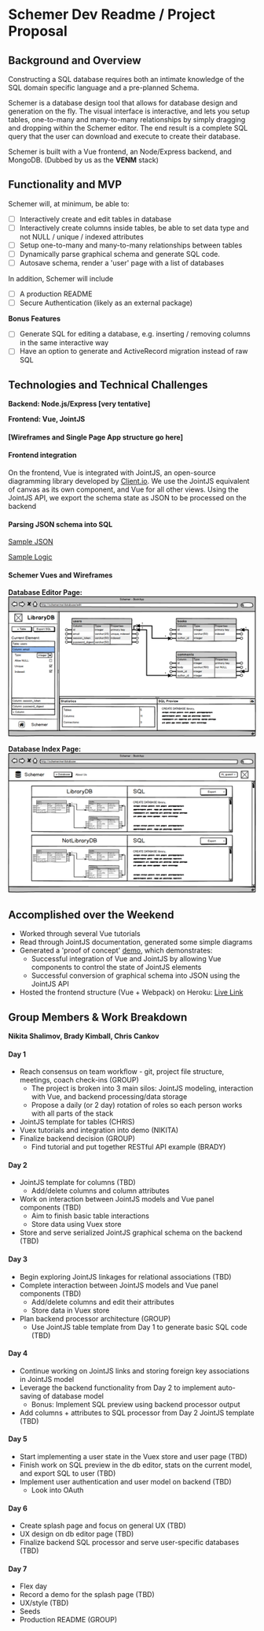 # Schemer Dev Readme / Project Proposal
## Background and Overview
Constructing a SQL database requires both an intimate knowledge of the SQL domain specific language and a pre-planned Schema.

Schemer is a database design tool that allows for database design and generation on the fly. The visual interface is interactive, and lets you setup tables, one-to-many and many-to-many relationships by simply dragging and dropping within the Schemer editor. The end result is a complete SQL query that the user can download and execute to create their database.

Schemer is built with a Vue frontend, an Node/Express backend, and MongoDB. (Dubbed by us as the **VENM** stack)

## Functionality and MVP
Schemer will, at minimum, be able to:
- [ ] Interactively create and edit tables in database
- [ ] Interactively create columns inside tables, be able to set data type and not NULL / unique / indexed attributes
- [ ] Setup one-to-many and many-to-many relationships between tables
- [ ] Dynamically parse graphical schema and generate SQL code.
- [ ] Autosave schema, render a 'user' page with a list of databases

In addition, Schemer will include
- [ ] A production README
- [ ] Secure Authentication (likely as an external package)

**Bonus Features**
- [ ] Generate SQL for editing a database, e.g. inserting / removing columns in the same interactive way
- [ ] Have an option to generate and ActiveRecord migration instead of raw SQL

## Technologies and Technical Challenges
**Backend: Node.js/Express [very tentative]**

**Frontend: Vue, JointJS**

#### [Wireframes and Single Page App structure go here]

#### Frontend integration
On the frontend, Vue is integrated with JointJS, an open-source diagramming library developed by [Client.io](ttps://www.jointjs.com/opensource). We use the JointJS equivalent of canvas as its own component, and Vue for all other views. Using the JointJS API, we export the schema state as JSON to be processed on the backend

#### Parsing JSON schema into SQL

[Sample JSON](docs/Sample_JSON.rb)

[Sample Logic](docs/Sample_parse_logic.rb)

#### Schemer Vues and Wireframes
**Database Editor Page:**
![Database Editor](wireframes/db_editor.png)

**Database Index Page:**
![Database Index](wireframes/db_index.png)

## Accomplished over the Weekend
* Worked through several Vue tutorials
* Read through JointJS documentation, generated some simple diagrams
* Generated a 'proof of concept' [demo](https://schemer.herokuapp.com/#/home), which demonstrates:
  * Successful integration of Vue and JointJS by allowing Vue components to control the state of JointJS elements
  * Successful conversion of graphical schema into JSON using the JointJS API
* Hosted the frontend structure (Vue + Webpack) on Heroku: [Live Link](https://schemer.herokuapp.com)


## Group Members & Work Breakdown
**Nikita Shalimov, Brady Kimball, Chris Cankov**

#### Day 1

* Reach consensus on team workflow - git, project file structure, meetings, coach check-ins (GROUP)
  * The project is broken into 3 main silos: JointJS modeling, interaction with Vue, and backend processing/data storage
  * Propose a daily (or 2 day) rotation of roles so each person works with all parts of the stack
* JointJS template for tables (CHRIS)
* Vuex tutorials and integration into demo (NIKITA)
* Finalize backend decision (GROUP)
  * Find tutorial and put together RESTful API example (BRADY)

#### Day 2

* JointJS template for columns (TBD)
  * Add/delete columns and column attributes
* Work on interaction between JointJS models and Vue panel components (TBD)
  * Aim to finish basic table interactions
  * Store data using Vuex store
* Store and serve serialized JointJS graphical schema on the backend (TBD)

#### Day 3

* Begin exploring JointJS linkages for relational associations (TBD)
* Complete interaction between JointJS models and Vue panel components (TBD)
  * Add/delete columns and edit their attributes
  * Store data in Vuex store
* Plan backend processor architecture (GROUP)
  * Use JointJS table template from Day 1 to generate basic SQL code (TBD)

#### Day 4

* Continue working on JointJS links and storing foreign key associations in JointJS model
* Leverage the backend functionality from Day 2 to implement auto-saving of database model
  * Bonus: Implement SQL preview using backend processor output
* Add columns + attributes to SQL processor from Day 2 JointJS template (TBD)

#### Day 5

* Start implementing a user state in the Vuex store and user page (TBD)
* Finish work on SQL preview in the db editor, stats on the current model, and export SQL to user (TBD)
* Implement user authentication and user model on backend (TBD)
  * Look into OAuth

#### Day 6

* Create splash page and focus on general UX (TBD)
* UX design on db editor page (TBD)
* Finalize backend SQL processor and serve user-specific databases (TBD)

#### Day 7

* Flex day
* Record a demo for the splash page (TBD)
* UX/style (TBD)
* Seeds
* Production README (GROUP)
